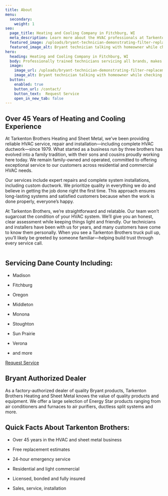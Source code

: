 ```yaml
---
title: About
menu:
  secondary:
    weight: 1
seo:
  page_title: Heating and Cooling Company in Fitchburg, WI
  meta_description: Learn more about the HVAC professionals at Tarkenton Brothers Heating and Sheet Metal. Our team is ready to help you - call us today to schedule an appointment!
  featured_image: /uploads/bryant-technician-demonstrating-filter-replacement-1000.jpg
  featured_image_alt: Bryant technician talking with homeowner while checking air filter and furnace
hero: 
  heading: Heating and Cooling Company in Fitchburg, WI
  body: Professionally trained technicians servicing all brands, makes and models.
  image: 
    image_url: /uploads/bryant-technician-demonstrating-filter-replacement
    image_alt: Bryant technician talking with homeowner while checking air filter and furnace
  button:
    enabled: true
    button_url: /contact/ 
    button_text:  Request Service
    open_in_new_tab: false
---
```


## Over 45 Years of Heating and Cooling Experience

At Tarkenton Brothers Heating and Sheet Metal, we’ve been providing reliable HVAC service, repair and installation—including complete HVAC ductwork—since 1979. What started as a business run by three brothers has evolved into a family tradition, with their sons and cousins proudly working here today. We remain family-owned and operated, committed to offering exceptional service to our customers across residential and commercial HVAC needs. 

Our services include expert repairs and complete system installations, including custom ductwork. We prioritize quality in everything we do and believe in getting the job done right the first time. This approach ensures long-lasting systems and satisfied customers because when the work is done properly, everyone’s happy. 

At Tarkenton Brothers, we’re straightforward and relatable. Our team won’t sugarcoat the condition of your HVAC system. We’ll give you an honest, clear assessment while keeping things light and friendly. Our technicians and installers have been with us for years, and many customers have come to know them personally. When you see a Tarkenton Brothers truck pull up, you’ll likely be greeted by someone familiar—helping build trust through every service call. 

<div class="breakout bg-black flow">
  <span class="brand-divider">
      <img src="/uploads/tarkenton-arrow-logomark-up.png" alt="">
  </span>
  <h2 class="no-margin">Servicing Dane County Including:</h2>

  * Madison 

  * Fitchburg 

  * Oregon 

  * Middleton
  
  * Monona
  
  * Stoughton
  
  * Sun Prairie
  
  * Verona

  * and more

  <a class="btn btn--primary" href="/contact/">Request Service</a>

</div>

## Bryant Authorized Dealer

As a factory-authorized dealer of quality Bryant products, Tarkenton Brothers Heating and Sheet Metal knows the value of quality products and equipment. We offer a large selection of Energy Star products ranging from air conditioners and furnaces to air purifiers, ductless split systems and more. 

## Quick Facts About Tarkenton Brothers: 

* Over 45 years in the HVAC and sheet metal business 

* Free replacement estimates 

* 24-hour emergency service 

* Residential and light commercial 

* Licensed, bonded and fully insured 

* Sales, service, installation